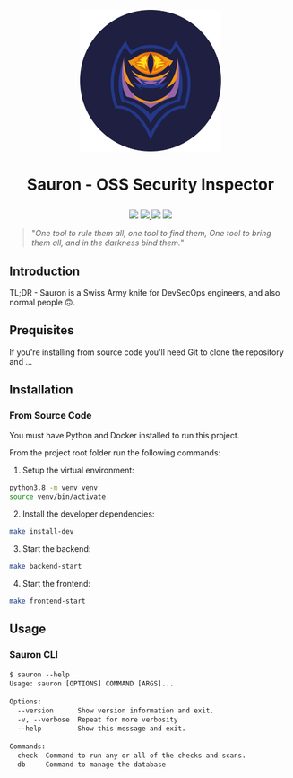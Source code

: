 <p align='center'>
<img width="50%" src='./docs/images/logo.png'>
</p>

<h1>
<p align='center'>
Sauron - OSS Security Inspector
</p>
</h1>

<p align='center'>
<img src="https://github.com/amal-thundiyil/sauron/actions/workflows/actions.yml/badge.svg">
<a href="https://github.com/amal-thundiyil/sauron/blob/main/LICENSE"><img src="https://img.shields.io/badge/License-MIT-green.svg">
<a href="https://github.com/amal-thundiyil/sauron/pulls"><img src="https://img.shields.io/badge/PR-Welcome-brightgreen.svg"></a>
<img src="https://visitor-badge.laobi.icu/badge?page_id=amal-thundiyil.sauron">
</p>

> "_One tool to rule them all, one tool to find them, One tool to bring them all, and in the darkness bind them._"

## Introduction

TL;DR - Sauron is a Swiss Army knife for DevSecOps engineers, and also normal people 🙃.

## Prequisites

If you're installing from source code you'll need Git to clone the repository and ...

## Installation

### From Source Code

You must have Python and Docker installed to run this project.

From the project root folder run the following commands:

1. Setup the virtual environment:

```sh
python3.8 -m venv venv
source venv/bin/activate
```

2. Install the developer dependencies:

```sh
make install-dev
```

3. Start the backend:

```sh
make backend-start
```

4. Start the frontend:

```sh
make frontend-start
```

## Usage

### Sauron CLI

```console
$ sauron --help
Usage: sauron [OPTIONS] COMMAND [ARGS]...

Options:
  --version      Show version information and exit.
  -v, --verbose  Repeat for more verbosity
  --help         Show this message and exit.

Commands:
  check  Command to run any or all of the checks and scans.
  db     Command to manage the database
```
